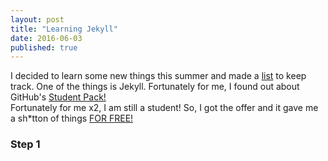 ```yaml
---
layout: post
title: "Learning Jekyll"
date: 2016-06-03
published: true
---
```

I decided to learn some new things this summer and made a <a href="">list</a> to keep track. One of the things is Jekyll. Fortunately for me, I found out about GitHub's <a href="https://education.github.com/pack">Student Pack!</a></br>
Fortunately for me x2, I am still a student! So, I got the offer and it gave me a sh*tton of things <a href="https://media.giphy.com/media/dARUXSVNXc5Da/giphy.gif">FOR FREE!</a> 
<h3>Step 1</h3>
